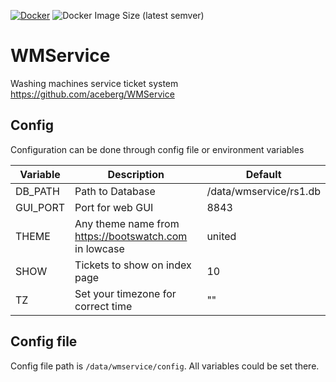 [![Docker](https://github.com/aceberg/WMService/actions/workflows/main-docker-all.yml/badge.svg)](https://github.com/aceberg/WMService/actions/workflows/main-docker-all.yml)
![Docker Image Size (latest semver)](https://img.shields.io/docker/image-size/aceberg/wmservice)

# WMService

Washing machines service ticket system    
https://github.com/aceberg/WMService


## Config

Configuration can be done through config file or environment variables

| Variable  | Description | Default |
| --------  | ----------- | ------- |
| DB_PATH    | Path to Database | /data/wmservice/rs1.db |
| GUI_PORT   | Port for web GUI | 8843 |
| THEME | Any theme name from https://bootswatch.com in lowcase | united |
| SHOW | Tickets to show on index page | 10 |
| TZ | Set your timezone for correct time | "" |

## Config file

Config file path is `/data/wmservice/config`. All variables could be set there.